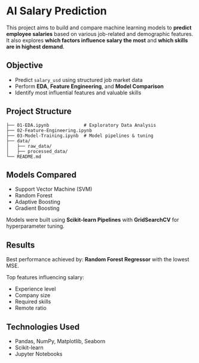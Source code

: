 
# AI Salary Prediction

This project aims to build and compare machine learning models to **predict employee salaries** based on various job-related and demographic features.
It also explores **which factors influence salary the most** and **which skills are in highest demand**.

## Objective

* Predict `salary_usd` using structured job market data
* Perform **EDA**, **Feature Engineering**, and **Model Comparison**
* Identify most influential features and valuable skills

## Project Structure

```
├── 01-EDA.ipynb             # Exploratory Data Analysis
├── 02-Feature-Engineering.ipynb
├── 03-Model-Training.ipynb  # Model pipelines & tuning
├── data/
│   ├── raw_data/
│   ├── processed_data/
└── README.md
```

## Models Compared

* Support Vector Machine (SVM)
* Random Forest
* Adaptive Boosting
* Gradient Boosting

Models were built using **Scikit-learn Pipelines** with **GridSearchCV** for hyperparameter tuning.

## Results

Best performance achieved by:
**Random Forest Regressor** with the lowest MSE.

Top features influencing salary:

* Experience level
* Company size
* Required skills
* Remote ratio

## Technologies Used

* Pandas, NumPy, Matplotlib, Seaborn
* Scikit-learn
* Jupyter Notebooks
